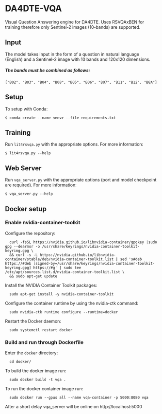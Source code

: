 # DA4DTE-VQA

Visual Question Answering engine for DA4DTE. Uses RSVQAxBEN for training therefore only Sentinel-2 images (10-bands) are supported.

## Input

The model takes input in the form of a question in natural language (English) and a Sentinel-2 image with 10 bands and 120x120 dimensions. 

##### The bands must be combined as follows:

```
["B02", "B03", "B04", "B08", "B05", "B06", "B07", "B11", "B12", "B8A"]
```

## Setup

To setup with Conda:

`$ conda create --name <env> --file requirements.txt`

## Training

Run `lit4rsvqa.py` with the appropriate options. For more information: 

`$ lit4rsvqa.py --help`

## Web Server

Run `vqa_server.py` with the appropriate options (port and model checkpoint are required). For more information: 

`$ vqa_server.py --help`

## Docker setup

### Enable nvidia-container-toolkit

Configure the repository:

      curl -fsSL https://nvidia.github.io/libnvidia-container/gpgkey |sudo gpg --dearmor -o /usr/share/keyrings/nvidia-container-toolkit-keyring.gpg \
      && curl -s -L https://nvidia.github.io/libnvidia-container/stable/deb/nvidia-container-toolkit.list | sed 's#deb https://#deb [signed-by=/usr/share/keyrings/nvidia-container-toolkit-keyring.gpg] https://#g' | sudo tee                   /etc/apt/sources.list.d/nvidia-container-toolkit.list \
      && sudo apt-get update

Install the NVIDIA Container Toolkit packages:

      sudo apt-get install -y nvidia-container-toolkit

Configure the container runtime by using the nvidia-ctk command:

      sudo nvidia-ctk runtime configure --runtime=docker

Restart the Docker daemon:

      sudo systemctl restart docker

### Build and run through Dockerfile

Enter the `docker` directory:

      cd docker/

To build the docker image run:

      sudo docker build -t vqa .

To run the docker container image run:

      sudo docker run --gpus all --name vqa-container -p 5000:8080 vqa

After a short delay vqa_server will be online on http://localhost:5000
